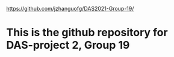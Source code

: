 https://github.com/jzhanguofg/DAS2021-Group-19/
# This is the github repository for DAS-project 2, Group 19

